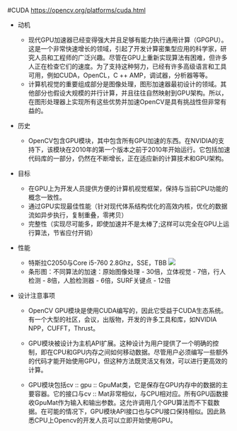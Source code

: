#CUDA
https://opencv.org/platforms/cuda.html
- 动机
    - 现代GPU加速器已经变得强大并且足够有能力执行通用计算（GPGPU）。这是一个非常快速增长的领域，引起了开发计算密集型应用的科学家，研究人员和工程师的广泛兴趣。尽管在GPU上重新实现算法有困难，但许多人正在检查它们的速度。为了支持这种努力，已经有许多高级语言和工具可用，例如CUDA，OpenCL，C ++ AMP，调试器，分析器等等。
    - 计算机视觉的重要组成部分是图像处理，图形加速器最初设计的领域。其他部分也假设大规模的并行计算，并且往往自然映射到GPU架构。所以，在图形处理器上实现所有这些优势并加速OpenCV是具有挑战性但非常有益的。

- 历史
    - OpenCV包含GPU模块，其中包含所有GPU加速的东西。在NVIDIA的支持下，该模块在2010年的第一个版本之前于2010年开始运行。它包括加速代码库的一部分，仍然在不断增长，正在适应新的计算技术和GPU架构。

- 目标
    - 在GPU上为开发人员提供方便的计算机视觉框架，保持与当前CPU功能的概念一致性。
    - 通过GPU实现最佳性能（针对现代体系结构优化的高效内核，优化的数据流如异步执行，复制重叠，零拷贝）
    - 完整性（实现尽可能多，即使加速并不是太棒了;这样可以完全在GPU上运行算法，节省应付开销）

- 性能
    - 特斯拉C2050与Core i5-760 2.8Ghz，SSE，TBB
![](https://opencv.org/assets/pages/perf.png)
    - 条形图：不同算法的加速：原始图像处理 -  30倍，立体视觉 -  7倍，行人检测 -  8倍，人脸检测器 -  6倍，SURF关键点 -  12倍

- 设计注意事项
    - OpenCV GPU模块是使用CUDA编写的，因此它受益于CUDA生态系统。有一个大型的社区，会议，出版物，开发的许多工具和库，如NVIDIA NPP，CUFFT，Thrust。

    - GPU模块被设计为主机API扩展。这种设计为用户提供了一个明确的控制，即在CPU和GPU内存之间如何移动数据。尽管用户必须编写一些额外的代码才能开始使用GPU，但这种方法既灵活又有效，可以进行更高效的计算。

    - GPU模块包括cv :: gpu :: GpuMat类，它是保存在GPU内存中的数据的主要容器。它的接口与cv :: Mat非常相似，与CPU相对应。所有GPU函数接收GpuMat作为输入和输出参数。这允许调用几个GPU算法而不下载数据。在可能的情况下，GPU模块API接口也与CPU接口保持相似。因此熟悉CPU上Opencv的开发人员可以立即开始使用GPU。